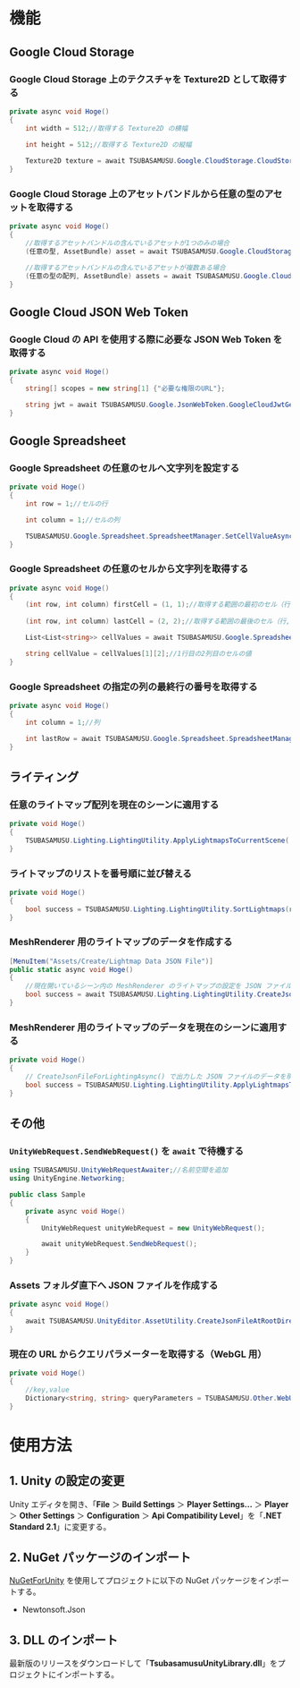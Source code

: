 ﻿# 機能
## Google Cloud Storage
### Google Cloud Storage 上のテクスチャを Texture2D として取得する
```cs
private async void Hoge()
{
    int width = 512;//取得する Texture2D の横幅
	
    int height = 512;//取得する Texture2D の縦幅

    Texture2D texture = await TSUBASAMUSU.Google.CloudStorage.CloudStorageObjectGetter.GetTextureFromCloudStorageAsync("JSON Web Token", "バケット名", "オブジェクト名", width, height);
}
```
### Google Cloud Storage 上のアセットバンドルから任意の型のアセットを取得する
```cs
private async void Hoge()
{
    //取得するアセットバンドルの含んでいるアセットが1つのみの場合
    (任意の型, AssetBundle) asset = await TSUBASAMUSU.Google.CloudStorage.CloudStorageObjectGetter.GetAssetFromCloudStorageAsync<{任意の型}>("JSON Web Token", "バケット名", "オブジェクト名", "アセット名");

    //取得するアセットバンドルの含んでいるアセットが複数ある場合
    (任意の型の配列, AssetBundle) assets = await TSUBASAMUSU.Google.CloudStorage.CloudStorageObjectGetter.GetAllAssetsFromCloudStorageAsync<{任意の型}>("JSON Web Token", "バケット名", "オブジェクト名");
}
```
## Google Cloud JSON Web Token
### Google Cloud の API を使用する際に必要な JSON Web Token を取得する
```cs
private async void Hoge()
{
    string[] scopes = new string[1] {"必要な権限のURL"};

    string jwt = await TSUBASAMUSU.Google.JsonWebToken.GoogleCloudJwtGetter.GetGoogleCloudJwtAsync("サービスアカウントのプライベートキー", "サービスアカウントのメールアドレス", scopes);
}
```
## Google Spreadsheet
### Google Spreadsheet の任意のセルへ文字列を設定する
```cs
private void Hoge()
{
    int row = 1;//セルの行

    int column = 1;//セルの列

    TSUBASAMUSU.Google.Spreadsheet.SpreadsheetManager.SetCellValueAsync("JSON Web Token", "シートの ID", "シートの名前", row, column, "セルに設定する文字列");
}
```
### Google Spreadsheet の任意のセルから文字列を取得する
```cs
private async void Hoge()
{
    (int row, int column) firstCell = (1, 1);//取得する範囲の最初のセル（行,列）
	
    (int row, int column) lastCell = (2, 2);//取得する範囲の最後のセル（行,列）

    List<List<string>> cellValues = await TSUBASAMUSU.Google.Spreadsheet.SpreadsheetManager.GetCellValuesAsync("JSON Web Token", "シートの ID", "シートの名前", firstCell, lastCell);

    string cellValue = cellValues[1][2];//1行目の2列目のセルの値
}
```
### Google Spreadsheet の指定の列の最終行の番号を取得する
```cs
private async void Hoge()
{
    int column = 1;//列

    int lastRow = await TSUBASAMUSU.Google.Spreadsheet.SpreadsheetManager.GetLastRowAsync("JSON Web Token", "シートの ID", "シートの名前", column);
}
```
## ライティング
### 任意のライトマップ配列を現在のシーンに適用する
```cs
private void Hoge()
{
    TSUBASAMUSU.Lighting.LightingUtility.ApplyLightmapsToCurrentScene( Texture2D 型のカラーライトマップの配列, Texture2D 型の法線ライトマップの配列);
}
```
### ライトマップのリストを番号順に並び替える
```cs
private void Hoge()
{
    bool success = TSUBASAMUSU.Lighting.LightingUtility.SortLightmaps(ref Texture2D 型のライトマップのリスト);
}
```
### MeshRenderer 用のライトマップのデータを作成する
```cs
[MenuItem("Assets/Create/Lightmap Data JSON File")]
public static async void Hoge()
{
    //現在開いているシーン内の MeshRenderer のライトマップの設定を JSON ファイルに出力
    bool success = await TSUBASAMUSU.Lighting.LightingUtility.CreateJsonFileForLightingAsync();
}
```
### MeshRenderer 用のライトマップのデータを現在のシーンに適用する
```cs
private void Hoge()
{
    // CreateJsonFileForLightingAsync() で出力した JSON ファイルのデータを現在のシーンに適用
    bool success = TSUBASAMUSU.Lighting.LightingUtility.ApplyLightmapsToMeshRenderers(ライトマップのデータの JSON ファイル);
}
```
## その他
### ``UnityWebRequest.SendWebRequest()`` を ``await`` で待機する
```cs
using TSUBASAMUSU.UnityWebRequestAwaiter;//名前空間を追加
using UnityEngine.Networking;

public class Sample
{
    private async void Hoge()
    {
        UnityWebRequest unityWebRequest = new UnityWebRequest();

        await unityWebRequest.SendWebRequest();
    }
}
```
### Assets フォルダ直下へ JSON ファイルを作成する
```cs
private async void Hoge()
{
    await TSUBASAMUSU.UnityEditor.AssetUtility.CreateJsonFileAtRootDirectoryAsync("JSON 形式のテキスト", "ファイル名");
}
```
### 現在の URL からクエリパラメーターを取得する（WebGL 用）
```cs
private void Hoge()
{
    //key,value
    Dictionary<string, string> queryParameters = TSUBASAMUSU.Other.WebUtility.GetQueryParameters();
}
```
# 使用方法
## 1. Unity の設定の変更
Unity エディタを開き、「**File** ＞ **Build Settings** ＞ **Player Settings...** ＞ **Player** ＞ **Other Settings** ＞ **Configuration** ＞ **Api Compatibility Level**」を「**.NET Standard 2.1**」に変更する。
## 2. NuGet パッケージのインポート
[NuGetForUnity](https://github.com/GlitchEnzo/NuGetForUnity) を使用してプロジェクトに以下の NuGet パッケージをインポートする。

- Newtonsoft.Json
## 3. DLL のインポート
最新版のリリースをダウンロードして「**TsubasamusuUnityLibrary.dll**」をプロジェクトにインポートする。
